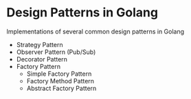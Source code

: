 # Design Patterns in Golang
Implementations of several common design patterns in Golang

* Strategy Pattern
* Observer Pattern (Pub/Sub)
* Decorator Pattern
* Factory Pattern
    * Simple Factory Pattern
    * Factory Method Pattern
    * Abstract Factory Pattern

